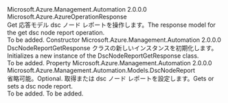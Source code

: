 <Type Name="DscNodeReportGetResponse" FullName="Microsoft.Azure.Management.Automation.Models.DscNodeReportGetResponse">
  <TypeSignature Language="C#" Value="public class DscNodeReportGetResponse : Microsoft.Azure.AzureOperationResponse" />
  <TypeSignature Language="ILAsm" Value=".class public auto ansi beforefieldinit DscNodeReportGetResponse extends Microsoft.Azure.AzureOperationResponse" />
  <TypeSignature Language="DocId" Value="T:Microsoft.Azure.Management.Automation.Models.DscNodeReportGetResponse" />
  <TypeSignature Language="VB.NET" Value="Public Class DscNodeReportGetResponse&#xA;Inherits AzureOperationResponse" />
  <TypeSignature Language="F#" Value="type DscNodeReportGetResponse = class&#xA;    inherit AzureOperationResponse" />
  <AssemblyInfo>
    <AssemblyName>Microsoft.Azure.Management.Automation</AssemblyName>
    <AssemblyVersion>2.0.0.0</AssemblyVersion>
  </AssemblyInfo>
  <Base>
    <BaseTypeName>Microsoft.Azure.AzureOperationResponse</BaseTypeName>
  </Base>
  <Interfaces />
  <Docs>
    <summary>
            <span data-ttu-id="99731-101">Get 応答モデル dsc ノード レポートを操作します。</span><span class="sxs-lookup"><span data-stu-id="99731-101">The response model for the get dsc node report operation.</span></span>
            </summary>
    <remarks>To be added.</remarks>
  </Docs>
  <Members>
    <Member MemberName=".ctor">
      <MemberSignature Language="C#" Value="public DscNodeReportGetResponse ();" />
      <MemberSignature Language="ILAsm" Value=".method public hidebysig specialname rtspecialname instance void .ctor() cil managed" />
      <MemberSignature Language="DocId" Value="M:Microsoft.Azure.Management.Automation.Models.DscNodeReportGetResponse.#ctor" />
      <MemberSignature Language="VB.NET" Value="Public Sub New ()" />
      <MemberType>Constructor</MemberType>
      <AssemblyInfo>
        <AssemblyName>Microsoft.Azure.Management.Automation</AssemblyName>
        <AssemblyVersion>2.0.0.0</AssemblyVersion>
      </AssemblyInfo>
      <Parameters />
      <Docs>
        <summary>
            <span data-ttu-id="99731-102">DscNodeReportGetResponse クラスの新しいインスタンスを初期化します。</span><span class="sxs-lookup"><span data-stu-id="99731-102">Initializes a new instance of the DscNodeReportGetResponse class.</span></span>
            </summary>
        <remarks>To be added.</remarks>
      </Docs>
    </Member>
    <Member MemberName="NodeReport">
      <MemberSignature Language="C#" Value="public Microsoft.Azure.Management.Automation.Models.DscNodeReport NodeReport { get; set; }" />
      <MemberSignature Language="ILAsm" Value=".property instance class Microsoft.Azure.Management.Automation.Models.DscNodeReport NodeReport" />
      <MemberSignature Language="DocId" Value="P:Microsoft.Azure.Management.Automation.Models.DscNodeReportGetResponse.NodeReport" />
      <MemberSignature Language="VB.NET" Value="Public Property NodeReport As DscNodeReport" />
      <MemberSignature Language="F#" Value="member this.NodeReport : Microsoft.Azure.Management.Automation.Models.DscNodeReport with get, set" Usage="Microsoft.Azure.Management.Automation.Models.DscNodeReportGetResponse.NodeReport" />
      <MemberType>Property</MemberType>
      <AssemblyInfo>
        <AssemblyName>Microsoft.Azure.Management.Automation</AssemblyName>
        <AssemblyVersion>2.0.0.0</AssemblyVersion>
      </AssemblyInfo>
      <ReturnValue>
        <ReturnType>Microsoft.Azure.Management.Automation.Models.DscNodeReport</ReturnType>
      </ReturnValue>
      <Docs>
        <summary>
            <span data-ttu-id="99731-103">省略可能。</span><span class="sxs-lookup"><span data-stu-id="99731-103">Optional.</span></span> <span data-ttu-id="99731-104">取得または dsc ノード レポートを設定します。</span><span class="sxs-lookup"><span data-stu-id="99731-104">Gets or sets a dsc node report.</span></span>
            </summary>
        <value>To be added.</value>
        <remarks>To be added.</remarks>
      </Docs>
    </Member>
  </Members>
</Type>